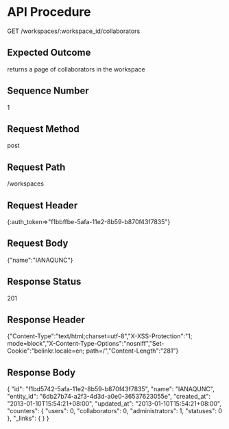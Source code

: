 # API Procedure
GET /workspaces/:workspace_id/collaborators
## Expected Outcome
returns a page of collaborators in the workspace
## Sequence Number
1
## Request Method
post
## Request Path
/workspaces
## Request Header
{:auth_token=>"f1bbffbe-5afa-11e2-8b59-b870f43f7835"}
## Request Body
{"name":"IANAQUNC"}

## Response Status
201
## Response Header
{"Content-Type":"text/html;charset=utf-8","X-XSS-Protection":"1; mode=block","X-Content-Type-Options":"nosniff","Set-Cookie":"belinkr.locale=en; path=/","Content-Length":"281"}

## Response Body
{
  "id": "f1bd5742-5afa-11e2-8b59-b870f43f7835",
  "name": "IANAQUNC",
  "entity_id": "6db27b74-a2f3-4d3d-a0e0-36537623055e",
  "created_at": "2013-01-10T15:54:21+08:00",
  "updated_at": "2013-01-10T15:54:21+08:00",
  "counters": {
    "users": 0,
    "collaborators": 0,
    "administrators": 1,
    "statuses": 0
  },
  "_links": {
  }
}
